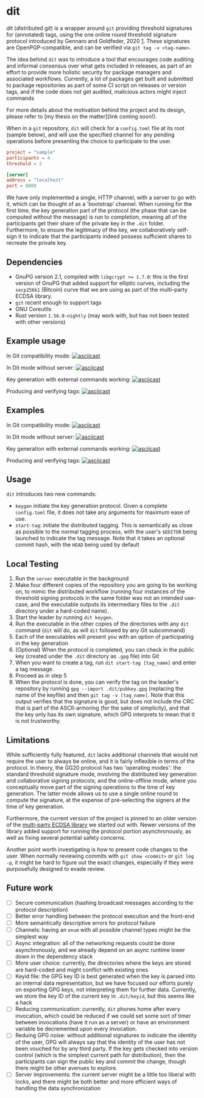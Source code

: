# dit

*dit* (*d*istributed g*it*) is a wrapper around `git` providing threshold signatures for (annotated) tags, using the one online round threshold signature protocol introduced by Gennaro and Goldfeder, 2020 [1](https://eprint.iacr.org/2020/540). These signatures are OpenPGP-compatible, and can be verified via `git tag -v <tag-name>`.

The idea behind `dit` was to introduce a tool that encourages code auditing and informal consensus over what gets included in releases, as part of an effort to provide more holistic security for package managers and associated workflows. Currently, a lot of packages get built and submitted to package repositories as part of some CI script on releases or version tags, and if the code does not get audited, malicious actors might inject commands 

For more details about the motivation behind the project and its design, please refer to [my thesis on the matter](link coming soon!).


When in a `git` repository, `dit` will check for a `config.toml` file at its root (sample below), and will use the specified channel for any pending operations before presenting the choice to participate to the user.

```toml
project = "sample"
participants = 4
threshold = 2

[server]
address = "localhost"
port = 8000
```

We have only implemented a single, HTTP channel, with a server to go with it, which can be thought of as a 'bootstrap' channel. When running for the first time, the key generation part of the protocol (the phase that can be computed without the message) is run to completion, meaning all of the participants get their share of the private key in the `.dit` folder. Furthermore, to ensure the legitimacy of the key, we collaboratively self-sign it to indicate that the participants indeed possess sufficient shares to recreate the private key.

## Dependencies
- GnuPG version 2.1, compiled with `libgcrypt >= 1.7.0`: this is the first version of GnuPG that added support for elliptic curves, including the `secp256k1` (Bitcoin) curve that we are using as part of the multi-party ECDSA library.
- `git` recent enough to support tags
- GNU Coreutils
- Rust version `1.56.0-nightly` (may work with, but has not been tested with other versions)

## Example usage

In Git compatibility mode:
[![asciicast](https://asciinema.org/a/f7sa2ebAseFXGLEHlezBqvmA6.svg)](https://asciinema.org/a/f7sa2ebAseFXGLEHlezBqvmA6)

In Dit mode without server:
[![asciicast](https://asciinema.org/a/Oa0itTL11ARz31HYFe7SRqsuJ.svg)](https://asciinema.org/a/Oa0itTL11ARz31HYFe7SRqsuJ)

Key generation with external commands working:
[![asciicast](https://asciinema.org/a/wMH10hdgNlwmn1BpiMKBjTnBq.svg)](https://asciinema.org/a/wMH10hdgNlwmn1BpiMKBjTnBq)

Producing and verifying tags: 
[![asciicast](https://asciinema.org/a/19O9LazuZ3qJqeyBeUcn76Ax8.svg)](https://asciinema.org/a/19O9LazuZ3qJqeyBeUcn76Ax8)



## Examples

In Git compatibility mode:
[![asciicast](https://asciinema.org/a/f7sa2ebAseFXGLEHlezBqvmA6.svg)](https://asciinema.org/a/f7sa2ebAseFXGLEHlezBqvmA6)


In Dit mode without server:
[![asciicast](https://asciinema.org/a/Oa0itTL11ARz31HYFe7SRqsuJ.svg)](https://asciinema.org/a/Oa0itTL11ARz31HYFe7SRqsuJ)


Key generation with external commands working:
[![asciicast](https://asciinema.org/a/wMH10hdgNlwmn1BpiMKBjTnBq.svg)](https://asciinema.org/a/wMH10hdgNlwmn1BpiMKBjTnBq)


Producing and verifying tags: 
[![asciicast](https://asciinema.org/a/19O9LazuZ3qJqeyBeUcn76Ax8.svg)](https://asciinema.org/a/19O9LazuZ3qJqeyBeUcn76Ax8)


## Usage
`dit` introduces two new commands:
 - `keygen` initiate the key generation protocol. Given a complete `config.toml` file, it does not take any arguments for maximum ease of use.
 - `start-tag`: initiate the distributed tagging. This is semantically as close as possible to the normal tagging process, with the user's `$EDITOR` being launched to indicate the tag message. Note that it takes an optional commit hash, with the `HEAD` being used by default

## Local Testing
1. Run the `server` executable in the background
3. Make four different copies of the repository you are going to be working on, to mimic the distributed workflow (running four instances of the threshold signing protocols in the same folder was not an intended use-case, and the executable outputs its intermediary files to the `.dit` directory under a hard-coded name). 
4. Start the leader by running `dit keygen`. 
5. Run the executable in the other copies of the directories with any `dit` command (`dit` will do, as will `dit` followed by any Git subcommand)
6. Each of the executables will present you with an option of participating in the key generation
7. (Optional) When the protocol is completed, you can check in the public key (created under the `.dit` directory as `.gpg` file) into Git
8. When you want to create a tag, run `dit start-tag [tag_name]` and enter a tag message.
9. Proceed as in step 5
10. When the protocol is done, you can verify the tag on the leader's repository by running `gpg --import .dit/pubkey.gpg` (replacing the name of the keyfile) and then `git tag -v [tag_name]`. Note that this output verifies that the signature is good, but does not include the CRC that is part of the ASCII-armoring (for the sake of simplicity), and that the key only has its own signature, which GPG interprets to mean that it is not trustworthy.

## Limitations

While sufficiently fully featured, `dit` lacks additional channels that would not require the user to always be online, and it is fairly inflexible in terms of the protocol. In theory, the GG20 protocol has two 'operating modes': the standard threshold signature mode, involving the distributed key generation and collaborative signing protocols; and the online-offline mode, where you conceptually move part of the signing operations to the time of key generation. The latter mode allows us to use a single online round to compute the signature, at the expense of pre-selecting the signers at the time of key generation.

Furthermore, the current version of the project is pinned to an older version of the [multi-party ECDSA library](https://github.com/ZenGo-X/multi-party-ecdsa) we started out with. Newer versions of the library added support for running the protocol portion asynchronously, as well as fixing several potential safety concerns.

Another point worth investigating is _how_ to present code changes to the user. When normally reviewing commits with `git show <commit>` or `git log -p`, it might be hard to figure out the exact changes, especially if they were purposefully designed to evade review. 

## Future work
- [ ] Secure communication (hashing broadcast messages according to the protocol description)
- [ ] Better error handling between the protocol execution and the front-end
- [ ] More semantically descriptive errors for protocol failure
- [ ] Channels: having an `enum` with all possible channel types might be the simplest way
- [ ] Async integration: all of the networking requests could be done asynchronously, and we already depend on an async runtime lower down in the dependency stack
- [ ] More user choice: currently, the directories where the keys are stored are hard-coded and might conflict with existing ones
- [ ] Keyid file: the GPG key ID is best generated when the key is parsed into an internal data representation, but we have focused our efforts purely on exporting GPG keys, not interpreting them for further data. Currently, we store the key ID of the current key in `.dit/keyid`, but this seems like a hack
- [ ] Reducing communication: currently, `dit` phones home after every invocation, which could be reduced if we could set some sort of timer between invocations (have it run as a server) or have an environment variable be decremented upon every invocation.
- [ ] Reduing GPG noise: without additional signatures to indicate the identity of the user, GPG will always say that the identity of the user has not been vouched for by any third party. If the key gets checked into version control (which is the simplest current path for distribution), then the participants can sign the public key and commit the change, though there might be other avenues to explore.
- [ ] Server improvements: the current server might be a little too liberal with locks, and there might be both better and more efficient ways of handling the data synchronization

